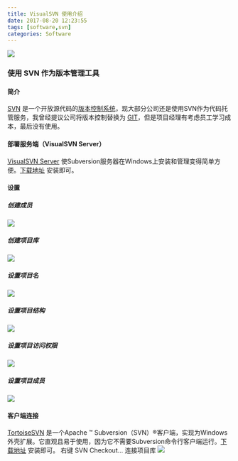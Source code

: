 ```yaml
---
title: VisualSVN 使用介绍
date: 2017-08-20 12:23:55
tags: [software,svn]
categories: Software
---
```

<img src="https://sadness96.github.io/images/blog/software-VisualSVN/VisualSVN-Server.png"/>

### 使用 SVN 作为版本管理工具
<!-- more -->
#### 简介
[SVN](https://baike.baidu.com/item/SVN) 是一个开放源代码的[版本控制系统](https://baike.baidu.com/item/%E7%89%88%E6%9C%AC%E6%8E%A7%E5%88%B6/3311252)，现大部分公司还是使用SVN作为代码托管服务，我曾经提议公司将版本控制替换为 [GIT](https://baike.baidu.com/item/GIT/12647237)，但是项目经理有考虑员工学习成本，最后没有使用。
#### 部署服务端（VisualSVN Server）
[VisualSVN Server](https://www.visualsvn.com/) 使Subversion服务器在Windows上安装和管理变得简单方便。[下载地址](https://www.visualsvn.com/server/download/) 安装即可。
#### 设置
##### 创建成员
<img src="https://sadness96.github.io/images/blog/software-VisualSVN/CreateNewUser.png"/>

##### 创建项目库
<img src="https://sadness96.github.io/images/blog/software-VisualSVN/CreateNewRepository.png"/>

##### 设置项目名
<img src="https://sadness96.github.io/images/blog/software-VisualSVN/CreateNewRepositoryName.png"/>

##### 设置项目结构
<img src="https://sadness96.github.io/images/blog/software-VisualSVN/CreateNewRepositoryStructure.png"/>

##### 设置项目访问权限
<img src="https://sadness96.github.io/images/blog/software-VisualSVN/CreateNewRepositoryAccess.png"/>

##### 设置项目成员
<img src="https://sadness96.github.io/images/blog/software-VisualSVN/AddUser.png"/>

#### 客户端连接
[TortoiseSVN](https://tortoisesvn.net/downloads.html) 是一个Apache ™ Subversion（SVN）&reg;客户端，实现为Windows外壳扩展。它直观且易于使用，因为它不需要Subversion命令行客户端运行。[下载地址](https://tortoisesvn.net/downloads.html) 安装即可。
右键 SVN Checkout… 连接项目库
<img src="https://sadness96.github.io/images/blog/software-VisualSVN/Checkout.jpg"/>